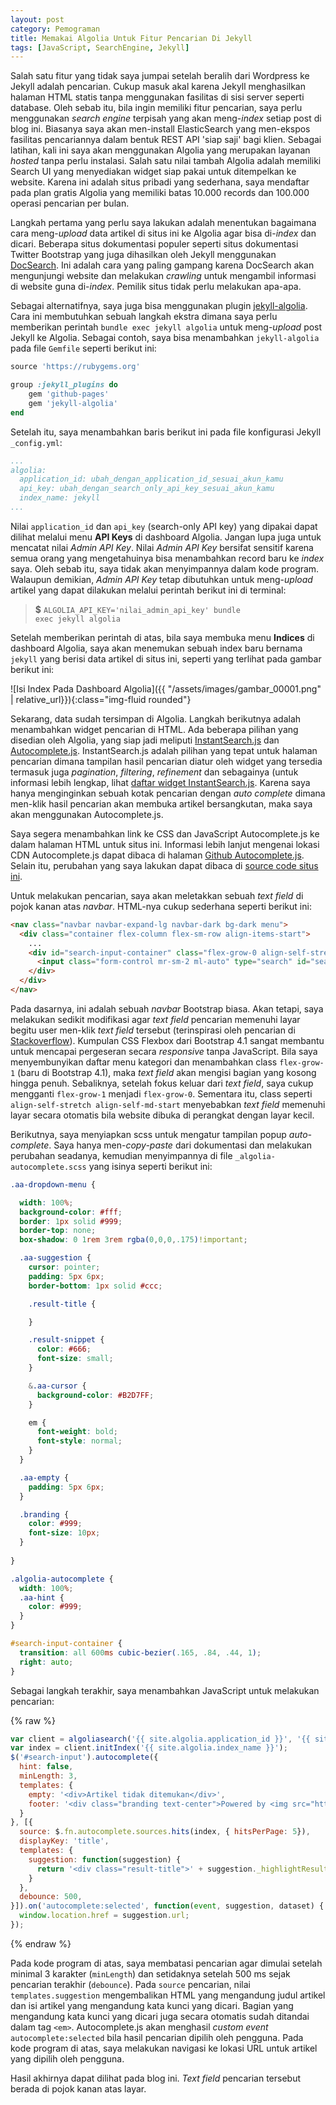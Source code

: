 ```yaml
---
layout: post
category: Pemograman
title: Memakai Algolia Untuk Fitur Pencarian Di Jekyll
tags: [JavaScript, SearchEngine, Jekyll]
---
```


Salah satu fitur yang tidak saya jumpai setelah beralih dari Wordpress ke Jekyll adalah pencarian.  Cukup masuk akal karena Jekyll menghasilkan halaman HTML statis tanpa menggunakan fasilitas di sisi server seperti database.  Oleh sebab itu, bila ingin memiliki fitur pencarian, saya perlu menggunakan *search engine* terpisah yang akan meng-*index* setiap post di blog ini.  Biasanya saya akan men-install ElasticSearch yang men-ekspos fasilitas pencariannya dalam bentuk REST API 'siap saji' bagi klien.  Sebagai latihan, kali ini saya akan menggunakan Algolia yang merupakan layanan *hosted* tanpa perlu instalasi.  Salah satu nilai tambah Algolia adalah memiliki Search UI yang menyediakan widget siap pakai untuk ditempelkan ke website.  Karena ini adalah situs pribadi yang sederhana, saya mendaftar pada plan gratis Algolia yang memiliki batas 10.000 records dan 100.000 operasi pencarian per bulan.

Langkah pertama yang perlu saya lakukan adalah menentukan bagaimana cara meng-*upload* data artikel di situs ini ke Algolia agar bisa di-*index* dan dicari. Beberapa situs dokumentasi populer seperti situs dokumentasi Twitter Bootstrap yang juga dihasilkan oleh Jekyll menggunakan [DocSearch](https://community.algolia.com/docsearch/).  Ini adalah cara yang paling gampang karena DocSearch akan mengunjungi website dan melakukan *crawling* untuk mengambil informasi di website guna di-*index*.  Pemilik situs tidak perlu melakukan apa-apa.

Sebagai alternatifnya, saya juga bisa menggunakan plugin [jekyll-algolia](https://community.algolia.com/jekyll-algolia/).  Cara ini membutuhkan sebuah langkah ekstra dimana saya perlu memberikan perintah `bundle exec jekyll algolia` untuk meng-*upload* post Jekyll ke Algolia.  Sebagai contoh, saya bisa menambahkan `jekyll-algolia` pada file `Gemfile` seperti berikut ini:

```ruby
source 'https://rubygems.org'

group :jekyll_plugins do
	gem 'github-pages'
	gem 'jekyll-algolia'
end
```

Setelah itu, saya menambahkan baris berikut ini pada file konfigurasi Jekyll `_config.yml`:

```yaml
...
algolia:
  application_id: ubah_dengan_application_id_sesuai_akun_kamu
  api_key: ubah_dengan_search_only_api_key_sesuai_akun_kamu
  index_name: jekyll
...
```

Nilai `application_id` dan `api_key` (search-only API key) yang dipakai dapat dilihat melalui menu **API Keys** di dashboard Algolia.  Jangan lupa juga untuk mencatat nilai *Admin API Key*.  Nilai *Admin API Key* bersifat sensitif karena semua orang yang mengetahuinya bisa menambahkan record baru ke *index* saya.  Oleh sebab itu, saya tidak akan menyimpannya dalam kode program. Walaupun demikian, *Admin API Key* tetap dibutuhkan untuk meng-*upload* artikel yang dapat dilakukan melalui perintah berikut ini di terminal:


> <strong>$</strong> <code>ALGOLIA_API_KEY='nilai_admin_api_key' bundle exec jekyll algolia</code>


Setelah memberikan perintah di atas, bila saya membuka menu **Indices** di dashboard Algolia, saya akan menemukan sebuah index baru bernama `jekyll` yang berisi data artikel di situs ini, seperti yang terlihat pada gambar berikut ini:

![Isi Index Pada Dashboard Algolia]({{ "/assets/images/gambar_00001.png" | relative_url}}){:class="img-fluid rounded"}

Sekarang, data sudah tersimpan di Algolia.  Langkah berikutnya adalah menambahkan widget pencarian di HTML.  Ada beberapa pilihan yang disedian oleh Algolia, yang siap jadi meliputi [InstantSearch.js](https://community.algolia.com/instantsearchjs) dan [Autocomplete.js](https://github.com/algolia/autocomplete.js).  InstantSearch.js adalah pilihan yang tepat untuk halaman pencarian dimana tampilan hasil pencarian diatur oleh widget yang tersedia termasuk juga *pagination*, *filtering*, *refinement* dan sebagainya (untuk informasi lebih lengkap, lihat [daftar widget InstantSearch.js](https://community.algolia.com/instantsearch.js/v2/widgets.html).  Karena saya hanya menginginkan sebuah kotak pencarian dengan *auto complete* dimana men-klik hasil pencarian akan membuka artikel bersangkutan, maka saya akan menggunakan Autocomplete.js.

Saya segera menambahkan link ke CSS dan JavaScript Autocomplete.js ke dalam halaman HTML untuk situs ini.  Informasi lebih lanjut mengenai lokasi CDN Autocomplete.js dapat dibaca di halaman [Github Autocomplete.js](https://github.com/algolia/autocomplete.js).  Selain itu, perubahan yang saya lakukan dapat dibaca di [source code situs ini](https://github.com/JockiHendry/JockiHendry.github.io).

Untuk melakukan pencarian, saya akan meletakkan sebuah *text field* di pojok kanan atas *navbar*.  HTML-nya cukup sederhana seperti berikut ini:

```html
<nav class="navbar navbar-expand-lg navbar-dark bg-dark menu">
  <div class="container flex-column flex-sm-row align-items-start">
    ...
    <div id="search-input-container" class="flex-grow-0 align-self-stretch align-self-md-start">
      <input class="form-control mr-sm-2 ml-auto" type="search" id="search-input" placeholder="Cari" aria-label="Search">      
    </div>
  </div>
</nav>
```

Pada dasarnya, ini adalah sebuah *navbar* Bootstrap biasa.  Akan tetapi, saya melakukan sedikit modifikasi agar *text field* pencarian memenuhi layar begitu user men-klik *text field* tersebut (terinspirasi oleh pencarian di [Stackoverflow](https://stackoverflow.com)).  Kumpulan CSS Flexbox dari Bootstrap 4.1 sangat membantu untuk mencapai pergeseran secara *responsive* tanpa JavaScript.  Bila saya menyembunyikan daftar menu kategori dan menambahkan class `flex-grow-1` (baru di Bootstrap 4.1), maka *text field* akan mengisi bagian yang kosong hingga penuh.  Sebaliknya, setelah fokus keluar dari *text field*, saya cukup mengganti `flex-grow-1` menjadi `flex-grow-0`.  Sementara itu, class seperti `align-self-stretch align-self-md-start` menyebabkan *text field* memenuhi layar secara otomatis bila website dibuka di perangkat dengan layar kecil.

Berikutnya, saya menyiapkan scss untuk mengatur tampilan popup *auto-complete*.  Saya hanya men-*copy-paste* dari dokumentasi dan melakukan perubahan seadanya, kemudian menyimpannya di file `_algolia-autocomplete.scss` yang isinya seperti berikut ini:

```scss
.aa-dropdown-menu {

  width: 100%;
  background-color: #fff;
  border: 1px solid #999;
  border-top: none;
  box-shadow: 0 1rem 3rem rgba(0,0,0,.175)!important;

  .aa-suggestion {
    cursor: pointer;
    padding: 5px 6px;
    border-bottom: 1px solid #ccc;

    .result-title {

    }

    .result-snippet {
      color: #666;
      font-size: small;
    }

    &.aa-cursor {
      background-color: #B2D7FF;
    }

    em {
      font-weight: bold;
      font-style: normal;
    }
  }

  .aa-empty {
    padding: 5px 6px;
  }

  .branding {
    color: #999;
    font-size: 10px;
  }
  
}

.algolia-autocomplete {
  width: 100%;
  .aa-hint {
    color: #999;
  }
}

#search-input-container {    
  transition: all 600ms cubic-bezier(.165, .84, .44, 1);
  right: auto;
}
```

Sebagai langkah terakhir, saya menambahkan JavaScript untuk melakukan pencarian:

{% raw %}
```javascript
var client = algoliasearch('{{ site.algolia.application_id }}', '{{ site.algolia.api_key }}');
var index = client.initIndex('{{ site.algolia.index_name }}');
$('#search-input').autocomplete({ 
  hint: false,
  minLength: 3,              
  templates: {
    empty: '<div>Artikel tidak ditemukan</div>',
    footer: '<div class="branding text-center">Powered by <img src="https://www.algolia.com/static_assets/images/press/downloads/algolia-logo-light.svg" height="15px"/></div>'
  }
}, [{
  source: $.fn.autocomplete.sources.hits(index, { hitsPerPage: 5}),
  displayKey: 'title',      
  templates: {
    suggestion: function(suggestion) {
      return '<div class="result-title">' + suggestion._highlightResult.title.value + '</div><div class="result-snippet">' + suggestion._snippetResult.content.value + '</div>';
    }
  },
  debounce: 500,
}]).on('autocomplete:selected', function(event, suggestion, dataset) {
  window.location.href = suggestion.url;      
});
```
{% endraw %}

Pada kode program di atas, saya membatasi pencarian agar dimulai setelah minimal 3 karakter (`minLength`) dan setidaknya setelah 500 ms sejak pencarian terakhir (`debounce`).  Pada `source` pencarian, nilai `templates.suggestion` mengembalikan HTML yang mengandung judul artikel dan isi artikel yang mengandung kata kunci yang dicari.  Bagian yang mengandung kata kunci yang dicari juga secara otomatis sudah ditandai dalam tag `<em>`.  Autocomplete.js akan menghasil *custom event* `autocomplete:selected` bila hasil pencarian dipilih oleh pengguna.  Pada kode program di atas, saya melakukan navigasi ke lokasi URL untuk artikel yang dipilih oleh pengguna.	

Hasil akhirnya dapat dilihat pada blog ini.  *Text field* pencarian tersebut berada di pojok kanan atas layar.